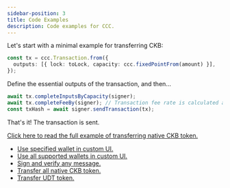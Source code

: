 ```yaml
---
sidebar-position: 3
title: Code Examples
description: Code examples for CCC.
---
```


Let's start with a minimal example for transferring CKB:

```typescript
const tx = ccc.Transaction.from({
  outputs: [{ lock: toLock, capacity: ccc.fixedPointFrom(amount) }],
});
```

Define the essential outputs of the transaction, and then...

```typescript
await tx.completeInputsByCapacity(signer);
await tx.completeFeeBy(signer); // Transaction fee rate is calculated automatically
const txHash = await signer.sendTransaction(tx);
```

That's it! The transaction is sent.

[Click here to read the full example of transferring native CKB token.](https://live.ckbccc.com/?src=https://raw.githubusercontent.com/ckb-devrel/ccc/refs/heads/master/packages/examples/src/transfer.ts)

- [Use specified wallet in custom UI.](https://live.ckbccc.com/?src=https://raw.githubusercontent.com/ckb-devrel/ccc/refs/heads/master/packages/examples/src/customUi.ts)
- [Use all supported wallets in custom UI.](https://live.ckbccc.com/?src=https://raw.githubusercontent.com/ckb-devrel/ccc/refs/heads/master/packages/examples/src/customUiWithController.ts)
- [Sign and verify any message.](https://live.ckbccc.com/?src=https://raw.githubusercontent.com/ckb-devrel/ccc/refs/heads/master/packages/examples/src/sign.ts)
- [Transfer all native CKB token.](https://live.ckbccc.com/?src=https://raw.githubusercontent.com/ckb-devrel/ccc/refs/heads/master/packages/examples/src/transferAll.ts)
- [Transfer UDT token.](https://live.ckbccc.com/?src=https://raw.githubusercontent.com/ckb-devrel/ccc/refs/heads/master/packages/examples/src/transferUdt.ts)
